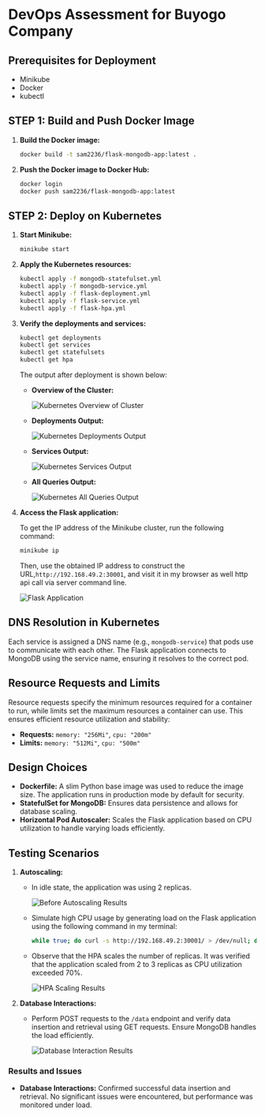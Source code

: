 # DevOps Assessment for Buyogo Company

## Prerequisites for Deployment
- Minikube
- Docker
- kubectl

## STEP 1: Build and Push Docker Image
1. **Build the Docker image:**

    ```bash
    docker build -t sam2236/flask-mongodb-app:latest .
    ```
  
2. **Push the Docker image to Docker Hub:**

    ```bash
    docker login
    docker push sam2236/flask-mongodb-app:latest
    ```

## STEP 2: Deploy on Kubernetes
1. **Start Minikube:**

    ```bash
    minikube start
    ```

2. **Apply the Kubernetes resources:**

    ```bash
    kubectl apply -f mongodb-statefulset.yml
    kubectl apply -f mongodb-service.yml
    kubectl apply -f flask-deployment.yml
    kubectl apply -f flask-service.yml
    kubectl apply -f flask-hpa.yml
    ```

3. **Verify the deployments and services:**

    ```bash
    kubectl get deployments
    kubectl get services
    kubectl get statefulsets
    kubectl get hpa
    ```

    The output after deployment is shown below:

    - **Overview of the Cluster:**

      ![Kubernetes Overview of Cluster](images/overview-cluster.png)
      
    - **Deployments Output:**

      ![Kubernetes Deployments Output](images/deployments-output.png)
      
    - **Services Output:**

      ![Kubernetes Services Output](images/services-output.png)

    - **All Queries Output:**

      ![Kubernetes All Queries Output](images/output.png)

4. **Access the Flask application:**

    To get the IP address of the Minikube cluster, run the following command:

    ```bash
    minikube ip
    ```

    Then, use the obtained IP address to construct the URL,`http://192.168.49.2:30001`, and visit it in my browser as well http api call via server command line.

    ![Flask Application](images/flask-app-output.png)

## DNS Resolution in Kubernetes
Each service is assigned a DNS name (e.g., `mongodb-service`) that pods use to communicate with each other. The Flask application connects to MongoDB using the service name, ensuring it resolves to the correct pod.

## Resource Requests and Limits
Resource requests specify the minimum resources required for a container to run, while limits set the maximum resources a container can use. This ensures efficient resource utilization and stability:

- **Requests:** `memory: "256Mi"`, `cpu: "200m"`
- **Limits:** `memory: "512Mi"`, `cpu: "500m"`

## Design Choices
- **Dockerfile:** A slim Python base image was used to reduce the image size. The application runs in production mode by default for security.
- **StatefulSet for MongoDB:** Ensures data persistence and allows for database scaling.
- **Horizontal Pod Autoscaler:** Scales the Flask application based on CPU utilization to handle varying loads efficiently.

## Testing Scenarios
1. **Autoscaling:**

   - In idle state, the application was using 2 replicas.

     ![Before Autoscaling Results](images/autoscaling-results.png)

   - Simulate high CPU usage by generating load on the Flask application using the following command in my terminal:

     ```bash
     while true; do curl -s http://192.168.49.2:30001/ > /dev/null; done
     ```

   - Observe that the HPA scales the number of replicas. It was verified that the application scaled from 2 to 3 replicas as CPU utilization exceeded 70%.

     ![HPA Scaling Results](images/hpa-scaling.png)

2. **Database Interactions:** 

   - Perform POST requests to the `/data` endpoint and verify data insertion and retrieval using GET requests. Ensure MongoDB handles the load efficiently.

     ![Database Interaction Results](images/database-interaction-results.png)

### Results and Issues

- **Database Interactions:** Confirmed successful data insertion and retrieval. No significant issues were encountered, but performance was monitored under load.
